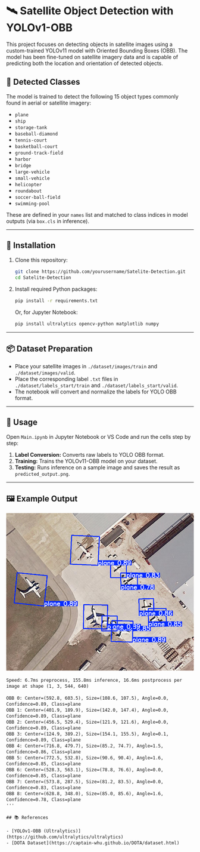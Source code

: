 # 🛰️ Satellite Object Detection with YOLOv1-OBB

This project focuses on detecting objects in satellite images using a custom-trained YOLOv11 model with Oriented Bounding Boxes (OBB). The model has been fine-tuned on satellite imagery data and is capable of predicting both the location and orientation of detected objects.

## 🧾 Detected Classes

The model is trained to detect the following 15 object types commonly found in aerial or satellite imagery:

- `plane`
- `ship`
- `storage-tank`
- `baseball-diamond`
- `tennis-court`
- `basketball-court`
- `ground-track-field`
- `harbor`
- `bridge`
- `large-vehicle`
- `small-vehicle`
- `helicopter`
- `roundabout`
- `soccer-ball-field`
- `swimming-pool`

These are defined in your `names` list and matched to class indices in model outputs (via `box.cls` in inference).

---

## 🚀 Installation

1. Clone this repository:
   ```bash
   git clone https://github.com/yourusername/Satelite-Detection.git
   cd Satelite-Detection
   ```

2. Install required Python packages:
   ```bash
   pip install -r requirements.txt
   ```
   Or, for Jupyter Notebook:
   ```bash
   pip install ultralytics opencv-python matplotlib numpy
   ```

---

## 📦 Dataset Preparation

- Place your satellite images in `./dataset/images/train` and `./dataset/images/valid`.
- Place the corresponding label `.txt` files in `./dataset/labels_start/train` and `./dataset/labels_start/valid`.
- The notebook will convert and normalize the labels for YOLO OBB format.

---

## 🏃 Usage

Open `Main.ipynb` in Jupyter Notebook or VS Code and run the cells step by step:

1. **Label Conversion:** Converts raw labels to YOLO OBB format.
2. **Training:** Trains the YOLOv11-OBB model on your dataset.
3. **Testing:** Runs inference on a sample image and saves the result as `predicted_output.png`.

---

## 🖼️ Example Output

![Sample Prediction](predicted_output.png)

```text
Speed: 6.7ms preprocess, 155.8ms inference, 16.6ms postprocess per image at shape (1, 3, 544, 640)

OBB 0: Center=(592.8, 603.5), Size=(108.6, 107.5), Angle=0.0, Confidence=0.89, Class=plane
OBB 1: Center=(401.9, 189.9), Size=(142.0, 147.4), Angle=0.0, Confidence=0.89, Class=plane
OBB 2: Center=(456.5, 529.4), Size=(121.9, 121.6), Angle=0.0, Confidence=0.89, Class=plane
OBB 3: Center=(124.9, 389.2), Size=(154.1, 155.5), Angle=0.1, Confidence=0.89, Class=plane
OBB 4: Center=(716.8, 479.7), Size=(85.2, 74.7), Angle=1.5, Confidence=0.86, Class=plane
OBB 5: Center=(772.5, 532.8), Size=(90.6, 90.4), Angle=1.6, Confidence=0.85, Class=plane
OBB 6: Center=(528.3, 563.1), Size=(78.8, 76.6), Angle=0.0, Confidence=0.85, Class=plane
OBB 7: Center=(573.8, 287.5), Size=(81.2, 83.5), Angle=0.0, Confidence=0.83, Class=plane
OBB 8: Center=(628.8, 348.0), Size=(85.0, 85.6), Angle=1.6, Confidence=0.78, Class=plane
'''

## 📚 References

- [YOLOv1-OBB (Ultralytics)](https://github.com/ultralytics/ultralytics)
- [DOTA Dataset](https://captain-whu.github.io/DOTA/dataset.html)